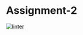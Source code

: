 # Assignment-2
 [![linter](https://github.com/Brayden-Leblanc/Assignment-2/workflows/linter/badge.svg)](https://github.com/marketplace/actions/super-linter)
